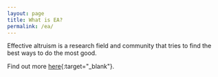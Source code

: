 ```yaml
---
layout: page
title: What is EA?
permalink: /ea/
---
```


Effective altruism is a research field and community that tries to find the best ways to do the most good.

Find out more [here](https://www.effectivealtruism.org/){:target="_blank"}.